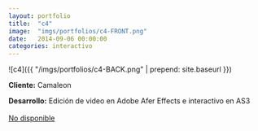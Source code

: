 ```yaml
---
layout:	portfolio
title:	"c4"
image:	"imgs/portfolios/c4-FRONT.png"
date:   2014-09-06 00:00:00
categories: interactivo
---
```

![c4]({{ "/imgs/portfolios/c4-BACK.png" | prepend: site.baseurl }})

**Cliente:** Camaleon

**Desarrollo:** Edición de video en Adobe Afer Effects e interactivo en AS3
<br><br>
<a class="link" href="#" target="blank"> No disponible</a>